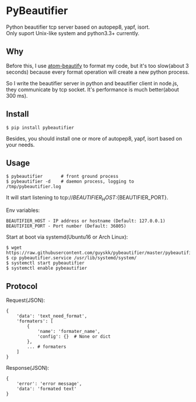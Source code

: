# PyBeautifier

Python beautifier tcp server based on autopep8, yapf, isort.  
Only suport Unix-like system and python3.3+ currently.

## Why

Before this, I use [atom-beautify](https://github.com/Glavin001/atom-beautify) to format my code, but it's too slow(about 3 seconds) because every format operation will create a new python process.

So I write the beautifier server in python and beautifier client in node.js, they communicate by tcp socket. It's performance is much better(about 300 ms).

## Install

    $ pip install pybeautifier

Besides, you should install one or more of autopep8, yapf, isort based on your needs.

## Usage

    $ pybeautifier       # front ground process
    $ pybeautifier -d    # daemon process, logging to /tmp/pybeautifier.log

It will start listening to tcp://${BEAUTIFIER_HOST}:${BEAUTIFIER_PORT}.

Env variables:

    BEAUTIFIER_HOST - IP address or hostname (Default: 127.0.0.1)
    BEAUTIFIER_PORT - Port number (Default: 36805)

Start at boot via systemd(Ubuntu16 or Arch Linux):

    $ wget https://raw.githubusercontent.com/guyskk/pybeautifier/master/pybeautifier.service
    $ cp pybeautifier.service /usr/lib/systemd/system/
    $ systemctl start pybeautifier
    $ systemctl enable pybeautifier

## Protocol

Request(JSON):

    {
        'data': 'text_need_format',
        'formaters': [
            {
                'name': 'formater_name',
                'config': {}  # None or dict
            },
            ... # formaters
        ]
    }

Response(JSON):

    {
        'error': 'error message',
        'data': 'formated text'
    }
